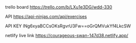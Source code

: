 

trello board
https://trello.com/b/LXu1e3DG/wdd-330


API
https://api-ninjas.com/api/exercises

API KEY
lNg6xyaBCCsOKsRgvrU3Fw==oGrQMVukYf4LkcSW

netlify live link
https://courageous-swan-147d38.netlify.app/